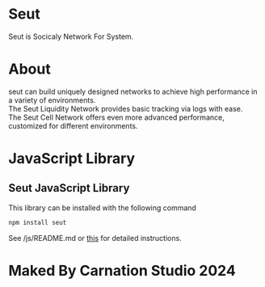 # Seut
Seut is Socicaly Network For System.
# About
seut can build uniquely designed networks to achieve high performance in a variety of environments.  
The Seut Liquidity Network provides basic tracking via logs with ease.  
The Seut Cell Network offers even more advanced performance, customized for different environments.
# JavaScript Library
## Seut JavaScript Library
This library can be installed with the following command
```bash
npm install seut
```
See /js/README.md or [this](https://www.npmjs.com/package/seut) for detailed instructions.
# Maked By Carnation Studio 2024